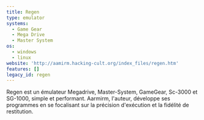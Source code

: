 ```yaml
---
title: Regen
type: emulator
systems:
  - Game Gear
  - Mega Drive
  - Master System
os:
  - windows
  - linux
website: 'http://aamirm.hacking-cult.org/index_files/regen.htm'
features: []
legacy_id: regen
---
```

Regen est un émulateur Megadrive, Master-System, GameGear, Sc-3000 et SG-1000, simple et performant. Aarmirm, l'auteur, développe ses programmes en se focalisant sur la précision d'exécution et la fidélité de restitution.
